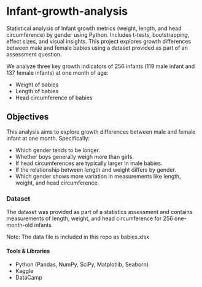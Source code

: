 # Infant-growth-analysis
Statistical analysis of Infant growth metrics (weight, length, and head circumference) by gender using Python. Includes t-tests, bootstrapping, effect sizes, and visual insights.
This project explores growth differences between male and female babies using a dataset provided as part of an assessment question.

We analyze three key growth indicators of 256 infants (119 male infant and 137 female infants) at one month of age:
- Weight of babies
- Length of babies
- Head circumference of babies

## **Objectives**
This analysis aims to explore growth differences between male and female infant at one month. Specifically:
- Which gender tends to be longer.
- Whether boys generally weigh more than girls.
- If head circumferences are typically larger in male babies.
- If the relationship between length and weight differs by gender.
- Which gender shows more variation in measurements like length, weight, and head circumference.

### **Dataset**

The dataset was provided as part of a statistics assessment and contains measurements of length, weight, and head circumference for 256 one-month-old infants

Note: The data file is included in this repo as babies.xlsx

#### **Tools & Libraries**
- Python (Pandas, NumPy, SciPy, Matplotlib, Seaborn)
- Kaggle
- DataCamp
 





